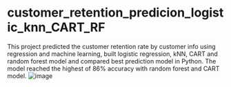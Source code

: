 # customer_retention_predicion_logistic_knn_CART_RF
 
This project predicted the customer retention rate by customer info using regression and machine learning, built logistic regression, kNN, CART and random forest model and compared best prediction model in Python. The model reached the highest of 86% accuracy with random forest and CART model.
![image](https://github.com/kevinz-git/kevinz-git.github.io/assets/123676596/5ae2519c-8031-4b8c-8b38-da951ad7ced0)
